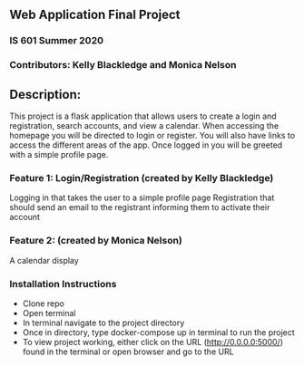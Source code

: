 ## Web Application Final Project
### IS 601 Summer 2020
### Contributors: Kelly Blackledge and Monica Nelson



## Description:
This project is a flask application that allows users to create a login and registration, search accounts, and view a calendar. 
When accessing the homepage you will be directed to login or register.  You will also have links to access the different areas of the app.
Once logged in you will be greeted with a simple profile page.

### Feature 1: Login/Registration (created by Kelly Blackledge)
Logging in that takes the user to a simple profile page
Registration that should send an email to the registrant informing them to activate their account

### Feature 2: (created by Monica Nelson)
A calendar display


### Installation Instructions

+ Clone repo
+ Open terminal
+ In terminal navigate to the project directory 
+ Once in directory, type docker-compose up in terminal to run the project
+ To view project working, either click on the URL (http://0.0.0.0:5000/) found in the terminal or open browser and go to the URL
